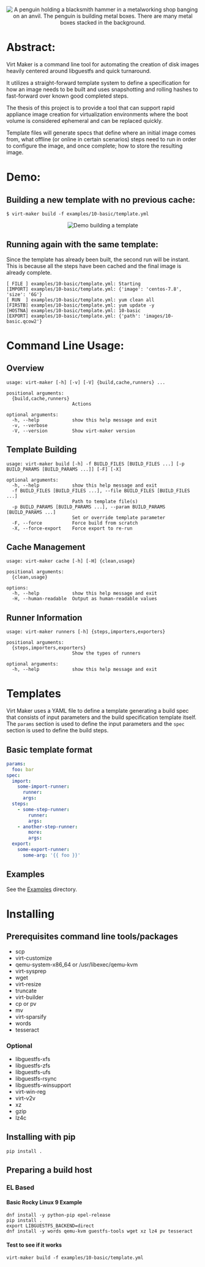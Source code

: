 <p align="center">
  <img src=".media/splash.png" alt="A penguin holding a blacksmith hammer in a metalworking shop banging on an anvil.  The penguin is building metal boxes.  There are many metal boxes stacked in the background.">
</p>

Abstract:
=========

  Virt Maker is a command line tool for automating the creation
of disk images heavily centered around libguestfs and quick turnaround.

  It utilizes a straight-forward template system to define a specification
for how an image needs to be built and uses snapshotting and rolling hashes
to fast-forward over known good completed steps.

  The thesis of this project is to provide a tool that can support 
rapid appliance image creation for virtualization environments
where the boot volume is considered ephemeral and can be replaced quickly.

  Template files will generate specs that define where an initial image
comes from, what offline (or online in certain scenarios) steps need to
run in order to configure the image, and once complete; how to store
the resulting image.


Demo:
=====

## Building a new template with no previous cache:
```commandline
$ virt-maker build -f examples/10-basic/template.yml
```
<p align="center">
  <img src=".media/first-run-ff.cast.gif" alt="Demo building a template">
</p>

## Running again with the same template:
Since the template has already been built, the second run will be instant.
This is because all the steps have been cached and the final image is already complete.
```commandline
[ FILE ] examples/10-basic/template.yml: Starting
[IMPORT] examples/10-basic/template.yml: {'image': 'centos-7.8', 'size': '6G'}
[ RUN  ] examples/10-basic/template.yml: yum clean all
[FIRSTB] examples/10-basic/template.yml: yum update -y
[HOSTNA] examples/10-basic/template.yml: 10-basic
[EXPORT] examples/10-basic/template.yml: {'path': 'images/10-basic.qcow2'}
```

Command Line Usage:
===================

## Overview
```
usage: virt-maker [-h] [-v] [-V] {build,cache,runners} ...

positional arguments:
  {build,cache,runners}
                        Actions

optional arguments:
  -h, --help            show this help message and exit
  -v, --verbose
  -V, --version         Show virt-maker version
```

## Template Building
```
usage: virt-maker build [-h] -f BUILD_FILES [BUILD_FILES ...] [-p BUILD_PARAMS [BUILD_PARAMS ...]] [-F] [-X]

optional arguments:
  -h, --help            show this help message and exit
  -f BUILD_FILES [BUILD_FILES ...], --file BUILD_FILES [BUILD_FILES ...]
                        Path to template file(s)
  -p BUILD_PARAMS [BUILD_PARAMS ...], --param BUILD_PARAMS [BUILD_PARAMS ...]
                        Set or override template parameter
  -F, --force           Force build from scratch
  -X, --force-export    Force export to re-run
```

## Cache Management
```
usage: virt-maker cache [-h] [-H] {clean,usage}

positional arguments:
  {clean,usage}

options:
  -h, --help            show this help message and exit
  -H, --human-readable  Output as human-readable values
```

## Runner Information
```
usage: virt-maker runners [-h] {steps,importers,exporters}

positional arguments:
  {steps,importers,exporters}
                        Show the types of runners

optional arguments:
  -h, --help            show this help message and exit
```

Templates
=========

Virt Maker uses a YAML file to define a template generating a build spec that consists of input parameters
and the build specification template itself.  The `params` section is used to define the input parameters
and the `spec` section is used to define the build steps.

## Basic template format
```yaml
params:
  foo: bar
spec:
  import:
    some-import-runner:
      runner:
      args:
  steps:
    - some-step-runner:
        runner:
        args:
    - another-step-runner:
        more:
        args:
  export:
    some-export-runner:
      some-arg: '{{ foo }}'
```

## Examples
See the [Examples](examples/) directory.


Installing
==========

## Prerequisites command line tools/packages
* scp
* virt-customize
* qemu-system-x86_64 or /usr/libexec/qemu-kvm
* virt-sysprep
* wget
* virt-resize
* truncate
* virt-builder
* cp or pv
* mv
* virt-sparsify
* words
* tesseract

### Optional
* libguestfs-xfs
* libguestfs-zfs
* libguestfs-ufs
* libguestfs-rsync
* libguestfs-winsupport
* virt-win-reg
* virt-v2v
* xz
* gzip
* lz4c

## Installing with pip
```commandline
pip install .
```

## Preparing a build host

### EL Based

#### Basic Rocky Linux 9 Example
```commandline
dnf install -y python-pip epel-release
pip install .
export LIBGUESTFS_BACKEND=direct
dnf install -y words qemu-kvm guestfs-tools wget xz lz4 pv tesseract
```

#### Test to see if it works
```commandline
virt-maker build -f examples/10-basic/template.yml
```
